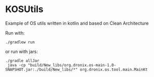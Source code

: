 # KOSUtils
Example of OS utils written in kotlin and based on Clean Architecture


Run with:

    ./gradlew run
    
or run with jars:
    
    ./gradle allJar
     java -cp "build/New_libs/org.dronix.os-main-1.0-SNAPSHOT.jar:./build/New_libs/*" org.dronix.os.tool.main.MainKt
